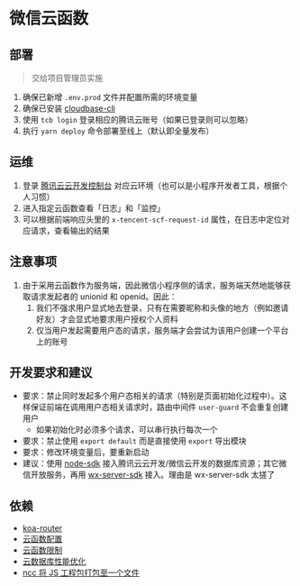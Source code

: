 # 微信云函数

## 部署

> 交给项目管理员实施

1. 确保已新增 `.env.prod` 文件并配置所需的环境变量
2. 确保已安装 [cloudbase-cli](https://docs.cloudbase.net/cli-v1/install.html)
3. 使用 `tcb login` 登录相应的腾讯云账号（如果已登录则可以忽略）
4. 执行 `yarn deploy` 命令部署至线上（默认即全量发布）

## 运维

1. 登录 [腾讯云云开发控制台](https://console.cloud.tencent.com/) 对应云环境（也可以是小程序开发者工具，根据个人习惯）
2. 进入指定云函数查看「日志」和「监控」
3. 可以根据前端响应头里的 `x-tencent-scf-request-id` 属性，在日志中定位对应请求，查看输出的结果

## 注意事项

1. 由于采用云函数作为服务端，因此微信小程序侧的请求，服务端天然地能够获取请求发起者的 unionid 和 openid。因此：
   1. 我们不强求用户显式地去登录，只有在需要昵称和头像的地方（例如邀请好友）才会显式地要求用户授权个人资料
   2. 仅当用户发起需要用户态的请求，服务端才会尝试为该用户创建一个平台上的账号

## 开发要求和建议

- 要求：禁止同时发起多个用户态相关的请求（特别是页面初始化过程中）。这样保证前端在调用用户态相关请求时，路由中间件 `user-guard` 不会重复创建用户
  - 如果初始化时必须多个请求，可以串行执行每次一个
- 要求：禁止使用 `export default` 而是直接使用 `export` 导出模块
- 要求：修改环境变量后，要重新启动
- 建议：使用 [node-sdk](https://docs.cloudbase.net/database/introduce.html) 接入腾讯云云开发/微信云开发的数据库资源；其它微信开放服务，再用 [wx-server-sdk](https://developers.weixin.qq.com/miniprogram/dev/wxcloud/guide/functions/wx-server-sdk.html) 接入。理由是 wx-server-sdk 太搓了

## 依赖

- [koa-router](https://github.com/koajs/router/blob/master/API.md)
- [云函数配置](https://docs.cloudbase.net/cli-v1/functions/configs.html)
- [云函数限制](https://cloud.tencent.com/document/product/876/47177#.E4.BA.91.E5.87.BD.E6.95.B0)
- [云数据库性能优化](https://developers.weixin.qq.com/community/business/doc/00068218a682088d17ca593c45b40d)
- [ncc 将 JS 工程包打包至一个文件](https://github.com/vercel/ncc)
